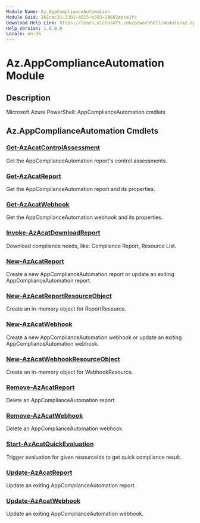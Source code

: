```yaml
---
Module Name: Az.AppComplianceAutomation
Module Guid: 261cac31-2301-4615-b585-29602adce1fc
Download Help Link: https://learn.microsoft.com/powershell/module/az.appcomplianceautomation
Help Version: 1.0.0.0
Locale: en-US
---
```


# Az.AppComplianceAutomation Module
## Description
Microsoft Azure PowerShell: AppComplianceAutomation cmdlets

## Az.AppComplianceAutomation Cmdlets
### [Get-AzAcatControlAssessment](Get-AzAcatControlAssessment.md)
Get the AppComplianceAutomation report's control assessments.

### [Get-AzAcatReport](Get-AzAcatReport.md)
Get the AppComplianceAutomation report and its properties.

### [Get-AzAcatWebhook](Get-AzAcatWebhook.md)
Get the AppComplianceAutomation webhook and its properties.

### [Invoke-AzAcatDownloadReport](Invoke-AzAcatDownloadReport.md)
Download compliance needs, like: Compliance Report, Resource List.

### [New-AzAcatReport](New-AzAcatReport.md)
Create a new AppComplianceAutomation report or update an exiting AppComplianceAutomation report.

### [New-AzAcatReportResourceObject](New-AzAcatReportResourceObject.md)
Create an in-memory object for ReportResource.

### [New-AzAcatWebhook](New-AzAcatWebhook.md)
Create a new AppComplianceAutomation webhook or update an exiting AppComplianceAutomation webhook.

### [New-AzAcatWebhookResourceObject](New-AzAcatWebhookResourceObject.md)
Create an in-memory object for WebhookResource.

### [Remove-AzAcatReport](Remove-AzAcatReport.md)
Delete an AppComplianceAutomation report.

### [Remove-AzAcatWebhook](Remove-AzAcatWebhook.md)
Delete an AppComplianceAutomation webhook.

### [Start-AzAcatQuickEvaluation](Start-AzAcatQuickEvaluation.md)
Trigger evaluation for given resourceIds to get quick compliance result.

### [Update-AzAcatReport](Update-AzAcatReport.md)
Update an exiting AppComplianceAutomation report.

### [Update-AzAcatWebhook](Update-AzAcatWebhook.md)
Update an exiting AppComplianceAutomation webhook.

